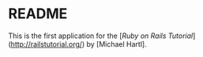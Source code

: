 # README

This is the first application for the
[*Ruby on Rails Tutorial*] (http://railstutorial.org/)
by [Michael Hartl].
